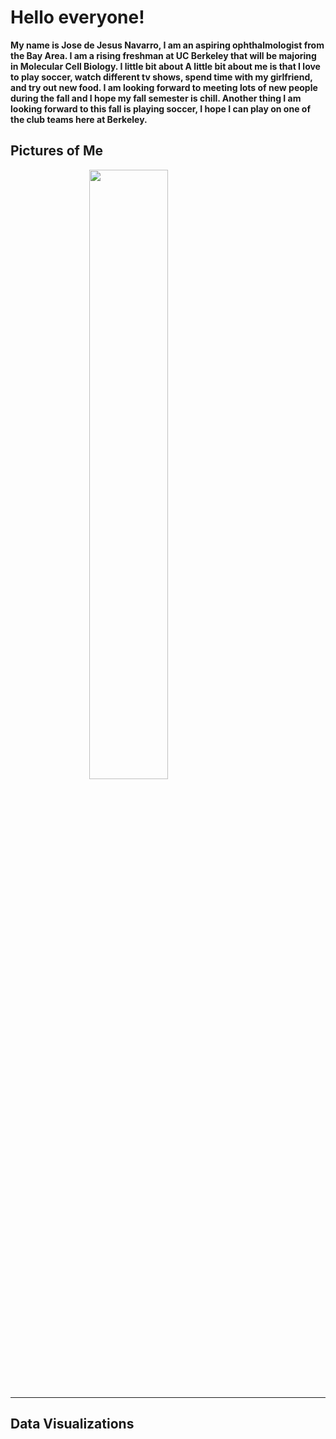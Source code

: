 # Hello everyone! #
**My name is Jose de Jesus Navarro, I am an aspiring ophthalmologist from the Bay Area. I am a rising freshman at UC Berkeley that will be majoring in Molecular Cell Biology. I little bit about A little bit about me is that I love to play soccer, watch different tv shows, spend time with my girlfriend, and try out new food. I am looking forward to meeting lots of new people during the fall and I hope my fall semester is chill. Another thing I am looking forward to this fall is playing soccer, I hope I can play on one of the club teams here at Berkeley.** 
<br>
## Pictures of Me
 <img src="./IMG_6900 2.HEIC" style="width:50%; margin:auto; display:block">
<hr>

## Data Visualizations
<script src="https://cdn.plot.ly/plotly-latest.min.js"></script>
<div>                            <div id="a7a267bc-e95b-4022-be5d-cbe6f50b2e27" class="plotly-graph-div" style="height:100%; width:100%;"></div>            <script type="text/javascript">                                    window.PLOTLYENV=window.PLOTLYENV || {};                                    if (document.getElementById("a7a267bc-e95b-4022-be5d-cbe6f50b2e27")) {                    Plotly.newPlot(                        "a7a267bc-e95b-4022-be5d-cbe6f50b2e27",                        [{"coloraxis":"coloraxis","geo":"geo","hovertemplate":"year=1952<br>iso_alpha=%{location}<br>lifeExp=%{z}<extra></extra>","locations":["AFG","ALB","DZA","AGO","ARG","AUS","AUT","BHR","BGD","BEL","BEN","BOL","BIH","BWA","BRA","BGR","BFA","BDI","KHM","CMR","CAN","CAF","TCD","CHL","CHN","COL","COM","COD","COG","CRI","CIV","HRV","CUB","CZE","DNK","DJI","DOM","ECU","EGY","SLV","GNQ","ERI","ETH","FIN","FRA","GAB","GMB","DEU","GHA","GRC","GTM","GIN","GNB","HTI","HND","HKG","HUN","ISL","IND","IDN","IRN","IRQ","IRL","ISR","ITA","JAM","JPN","JOR","KEN","KOR","KOR","KWT","LBN","LSO","LBR","LBY","MDG","MWI","MYS","MLI","MRT","MUS","MEX","MNG","MNE","MAR","MOZ","MMR","NAM","NPL","NLD","NZL","NIC","NER","NGA","NOR","OMN","PAK","PAN","PRY","PER","PHL","POL","PRT","PRI","REU","ROU","RWA","STP","SAU","SEN","SRB","SLE","SGP","SVK","SVN","SOM","ZAF","ESP","LKA","SDN","SWZ","SWE","CHE","SYR","TWN","TZA","THA","TGO","TTO","TUN","TUR","UGA","GBR","USA","URY","VEN","VNM","PSE","YEM","ZMB","ZWE"],"name":"","type":"choropleth","z":[28.801,55.23,43.077,30.015,62.485,69.12,66.8,50.93899999999999,37.484,68.0,38.223,40.414,53.82,47.622,50.917,59.6,31.975,39.031,39.417,38.523,68.75,35.463,38.092,54.745,44.0,50.643,40.715,39.143,42.111,57.206,40.477,61.21,59.42100000000001,66.87,70.78,34.812,45.928,48.357,41.893,45.262,34.482,35.92800000000001,34.078,66.55,67.41,37.003,30.0,67.5,43.149,65.86,42.023,33.609,32.5,37.579,41.912,60.96,64.03,72.49,37.37300000000001,37.468,44.869,45.32,66.91,65.39,65.94,58.53,63.03,43.158,42.27,50.056,47.453,55.565,55.928,42.13800000000001,38.48,42.723,36.681,36.256,48.463,33.685,40.543,50.986,50.789,42.244,59.164,42.87300000000001,31.286,36.319,41.725,36.157,72.13,69.39,42.31399999999999,37.444,36.324,72.67,37.578,43.43600000000001,55.191,62.649,43.902,47.752,61.31,59.82,64.28,52.724,61.05,40.0,46.471,39.875,37.278,57.996,30.331,60.396,64.36,65.57,32.978,45.00899999999999,64.94,57.593,38.635,41.407,71.86,69.62,45.883,58.5,41.215,50.848,38.596,59.1,44.6,43.585,39.978,69.18,68.44,66.071,55.088,40.412,43.16,32.548,42.038,48.451]}],                        {"coloraxis":{"cmax":80,"cmin":30,"colorbar":{"title":{"text":"lifeExp"}},"colorscale":[[0.0,"rgb(165,0,38)"],[0.1,"rgb(215,48,39)"],[0.2,"rgb(244,109,67)"],[0.3,"rgb(253,174,97)"],[0.4,"rgb(254,224,139)"],[0.5,"rgb(255,255,191)"],[0.6,"rgb(217,239,139)"],[0.7,"rgb(166,217,106)"],[0.8,"rgb(102,189,99)"],[0.9,"rgb(26,152,80)"],[1.0,"rgb(0,104,55)"]]},"geo":{"domain":{"x":[0.0,1.0],"y":[0.0,1.0]}},"legend":{"tracegroupgap":0},"sliders":[{"active":0,"currentvalue":{"prefix":"year="},"len":0.9,"pad":{"b":10,"t":60},"steps":[{"args":[["1952"],{"frame":{"duration":0,"redraw":true},"fromcurrent":true,"mode":"immediate","transition":{"duration":0,"easing":"linear"}}],"label":"1952","method":"animate"},{"args":[["1957"],{"frame":{"duration":0,"redraw":true},"fromcurrent":true,"mode":"immediate","transition":{"duration":0,"easing":"linear"}}],"label":"1957","method":"animate"},{"args":[["1962"],{"frame":{"duration":0,"redraw":true},"fromcurrent":true,"mode":"immediate","transition":{"duration":0,"easing":"linear"}}],"label":"1962","method":"animate"},{"args":[["1967"],{"frame":{"duration":0,"redraw":true},"fromcurrent":true,"mode":"immediate","transition":{"duration":0,"easing":"linear"}}],"label":"1967","method":"animate"},{"args":[["1972"],{"frame":{"duration":0,"redraw":true},"fromcurrent":true,"mode":"immediate","transition":{"duration":0,"easing":"linear"}}],"label":"1972","method":"animate"},{"args":[["1977"],{"frame":{"duration":0,"redraw":true},"fromcurrent":true,"mode":"immediate","transition":{"duration":0,"easing":"linear"}}],"label":"1977","method":"animate"},{"args":[["1982"],{"frame":{"duration":0,"redraw":true},"fromcurrent":true,"mode":"immediate","transition":{"duration":0,"easing":"linear"}}],"label":"1982","method":"animate"},{"args":[["1987"],{"frame":{"duration":0,"redraw":true},"fromcurrent":true,"mode":"immediate","transition":{"duration":0,"easing":"linear"}}],"label":"1987","method":"animate"},{"args":[["1992"],{"frame":{"duration":0,"redraw":true},"fromcurrent":true,"mode":"immediate","transition":{"duration":0,"easing":"linear"}}],"label":"1992","method":"animate"},{"args":[["1997"],{"frame":{"duration":0,"redraw":true},"fromcurrent":true,"mode":"immediate","transition":{"duration":0,"easing":"linear"}}],"label":"1997","method":"animate"},{"args":[["2002"],{"frame":{"duration":0,"redraw":true},"fromcurrent":true,"mode":"immediate","transition":{"duration":0,"easing":"linear"}}],"label":"2002","method":"animate"},{"args":[["2007"],{"frame":{"duration":0,"redraw":true},"fromcurrent":true,"mode":"immediate","transition":{"duration":0,"easing":"linear"}}],"label":"2007","method":"animate"}],"x":0.1,"xanchor":"left","y":0,"yanchor":"top"}],"template":{"data":{"bar":[{"error_x":{"color":"#2a3f5f"},"error_y":{"color":"#2a3f5f"},"marker":{"line":{"color":"#E5ECF6","width":0.5},"pattern":{"fillmode":"overlay","size":10,"solidity":0.2}},"type":"bar"}],"barpolar":[{"marker":{"line":{"color":"#E5ECF6","width":0.5},"pattern":{"fillmode":"overlay","size":10,"solidity":0.2}},"type":"barpolar"}],"carpet":[{"aaxis":{"endlinecolor":"#2a3f5f","gridcolor":"white","linecolor":"white","minorgridcolor":"white","startlinecolor":"#2a3f5f"},"baxis":{"endlinecolor":"#2a3f5f","gridcolor":"white","linecolor":"white","minorgridcolor":"white","startlinecolor":"#2a3f5f"},"type":"carpet"}],"choropleth":[{"colorbar":{"outlinewidth":0,"ticks":""},"type":"choropleth"}],"contour":[{"colorbar":{"outlinewidth":0,"ticks":""},"colorscale":[[0.0,"#0d0887"],[0.1111111111111111,"#46039f"],[0.2222222222222222,"#7201a8"],[0.3333333333333333,"#9c179e"],[0.4444444444444444,"#bd3786"],[0.5555555555555556,"#d8576b"],[0.6666666666666666,"#ed7953"],[0.7777777777777778,"#fb9f3a"],[0.8888888888888888,"#fdca26"],[1.0,"#f0f921"]],"type":"contour"}],"contourcarpet":[{"colorbar":{"outlinewidth":0,"ticks":""},"type":"contourcarpet"}],"heatmap":[{"colorbar":{"outlinewidth":0,"ticks":""},"colorscale":[[0.0,"#0d0887"],[0.1111111111111111,"#46039f"],[0.2222222222222222,"#7201a8"],[0.3333333333333333,"#9c179e"],[0.4444444444444444,"#bd3786"],[0.5555555555555556,"#d8576b"],[0.6666666666666666,"#ed7953"],[0.7777777777777778,"#fb9f3a"],[0.8888888888888888,"#fdca26"],[1.0,"#f0f921"]],"type":"heatmap"}],"heatmapgl":[{"colorbar":{"outlinewidth":0,"ticks":""},"colorscale":[[0.0,"#0d0887"],[0.1111111111111111,"#46039f"],[0.2222222222222222,"#7201a8"],[0.3333333333333333,"#9c179e"],[0.4444444444444444,"#bd3786"],[0.5555555555555556,"#d8576b"],[0.6666666666666666,"#ed7953"],[0.7777777777777778,"#fb9f3a"],[0.8888888888888888,"#fdca26"],[1.0,"#f0f921"]],"type":"heatmapgl"}],"histogram":[{"marker":{"pattern":{"fillmode":"overlay","size":10,"solidity":0.2}},"type":"histogram"}],"histogram2d":[{"colorbar":{"outlinewidth":0,"ticks":""},"colorscale":[[0.0,"#0d0887"],[0.1111111111111111,"#46039f"],[0.2222222222222222,"#7201a8"],[0.3333333333333333,"#9c179e"],[0.4444444444444444,"#bd3786"],[0.5555555555555556,"#d8576b"],[0.6666666666666666,"#ed7953"],[0.7777777777777778,"#fb9f3a"],[0.8888888888888888,"#fdca26"],[1.0,"#f0f921"]],"type":"histogram2d"}],"histogram2dcontour":[{"colorbar":{"outlinewidth":0,"ticks":""},"colorscale":[[0.0,"#0d0887"],[0.1111111111111111,"#46039f"],[0.2222222222222222,"#7201a8"],[0.3333333333333333,"#9c179e"],[0.4444444444444444,"#bd3786"],[0.5555555555555556,"#d8576b"],[0.6666666666666666,"#ed7953"],[0.7777777777777778,"#fb9f3a"],[0.8888888888888888,"#fdca26"],[1.0,"#f0f921"]],"type":"histogram2dcontour"}],"mesh3d":[{"colorbar":{"outlinewidth":0,"ticks":""},"type":"mesh3d"}],"parcoords":[{"line":{"colorbar":{"outlinewidth":0,"ticks":""}},"type":"parcoords"}],"pie":[{"automargin":true,"type":"pie"}],"scatter":[{"marker":{"colorbar":{"outlinewidth":0,"ticks":""}},"type":"scatter"}],"scatter3d":[{"line":{"colorbar":{"outlinewidth":0,"ticks":""}},"marker":{"colorbar":{"outlinewidth":0,"ticks":""}},"type":"scatter3d"}],"scattercarpet":[{"marker":{"colorbar":{"outlinewidth":0,"ticks":""}},"type":"scattercarpet"}],"scattergeo":[{"marker":{"colorbar":{"outlinewidth":0,"ticks":""}},"type":"scattergeo"}],"scattergl":[{"marker":{"colorbar":{"outlinewidth":0,"ticks":""}},"type":"scattergl"}],"scattermapbox":[{"marker":{"colorbar":{"outlinewidth":0,"ticks":""}},"type":"scattermapbox"}],"scatterpolar":[{"marker":{"colorbar":{"outlinewidth":0,"ticks":""}},"type":"scatterpolar"}],"scatterpolargl":[{"marker":{"colorbar":{"outlinewidth":0,"ticks":""}},"type":"scatterpolargl"}],"scatterternary":[{"marker":{"colorbar":{"outlinewidth":0,"ticks":""}},"type":"scatterternary"}],"surface":[{"colorbar":{"outlinewidth":0,"ticks":""},"colorscale":[[0.0,"#0d0887"],[0.1111111111111111,"#46039f"],[0.2222222222222222,"#7201a8"],[0.3333333333333333,"#9c179e"],[0.4444444444444444,"#bd3786"],[0.5555555555555556,"#d8576b"],[0.6666666666666666,"#ed7953"],[0.7777777777777778,"#fb9f3a"],[0.8888888888888888,"#fdca26"],[1.0,"#f0f921"]],"type":"surface"}],"table":[{"cells":{"fill":{"color":"#EBF0F8"},"line":{"color":"white"}},"header":{"fill":{"color":"#C8D4E3"},"line":{"color":"white"}},"type":"table"}]},"layout":{"annotationdefaults":{"arrowcolor":"#2a3f5f","arrowhead":0,"arrowwidth":1},"autotypenumbers":"strict","coloraxis":{"colorbar":{"outlinewidth":0,"ticks":""}},"colorscale":{"diverging":[[0,"#8e0152"],[0.1,"#c51b7d"],[0.2,"#de77ae"],[0.3,"#f1b6da"],[0.4,"#fde0ef"],[0.5,"#f7f7f7"],[0.6,"#e6f5d0"],[0.7,"#b8e186"],[0.8,"#7fbc41"],[0.9,"#4d9221"],[1,"#276419"]],"sequential":[[0.0,"#0d0887"],[0.1111111111111111,"#46039f"],[0.2222222222222222,"#7201a8"],[0.3333333333333333,"#9c179e"],[0.4444444444444444,"#bd3786"],[0.5555555555555556,"#d8576b"],[0.6666666666666666,"#ed7953"],[0.7777777777777778,"#fb9f3a"],[0.8888888888888888,"#fdca26"],[1.0,"#f0f921"]],"sequentialminus":[[0.0,"#0d0887"],[0.1111111111111111,"#46039f"],[0.2222222222222222,"#7201a8"],[0.3333333333333333,"#9c179e"],[0.4444444444444444,"#bd3786"],[0.5555555555555556,"#d8576b"],[0.6666666666666666,"#ed7953"],[0.7777777777777778,"#fb9f3a"],[0.8888888888888888,"#fdca26"],[1.0,"#f0f921"]]},"colorway":["#636efa","#EF553B","#00cc96","#ab63fa","#FFA15A","#19d3f3","#FF6692","#B6E880","#FF97FF","#FECB52"],"font":{"color":"#2a3f5f"},"geo":{"bgcolor":"white","lakecolor":"white","landcolor":"#E5ECF6","showlakes":true,"showland":true,"subunitcolor":"white"},"hoverlabel":{"align":"left"},"hovermode":"closest","mapbox":{"style":"light"},"paper_bgcolor":"white","plot_bgcolor":"#E5ECF6","polar":{"angularaxis":{"gridcolor":"white","linecolor":"white","ticks":""},"bgcolor":"#E5ECF6","radialaxis":{"gridcolor":"white","linecolor":"white","ticks":""}},"scene":{"xaxis":{"backgroundcolor":"#E5ECF6","gridcolor":"white","gridwidth":2,"linecolor":"white","showbackground":true,"ticks":"","zerolinecolor":"white"},"yaxis":{"backgroundcolor":"#E5ECF6","gridcolor":"white","gridwidth":2,"linecolor":"white","showbackground":true,"ticks":"","zerolinecolor":"white"},"zaxis":{"backgroundcolor":"#E5ECF6","gridcolor":"white","gridwidth":2,"linecolor":"white","showbackground":true,"ticks":"","zerolinecolor":"white"}},"shapedefaults":{"line":{"color":"#2a3f5f"}},"ternary":{"aaxis":{"gridcolor":"white","linecolor":"white","ticks":""},"baxis":{"gridcolor":"white","linecolor":"white","ticks":""},"bgcolor":"#E5ECF6","caxis":{"gridcolor":"white","linecolor":"white","ticks":""}},"title":{"x":0.05},"xaxis":{"automargin":true,"gridcolor":"white","linecolor":"white","ticks":"","title":{"standoff":15},"zerolinecolor":"white","zerolinewidth":2},"yaxis":{"automargin":true,"gridcolor":"white","linecolor":"white","ticks":"","title":{"standoff":15},"zerolinecolor":"white","zerolinewidth":2}}},"title":{"text":"Life Expectancy Over Time"},"updatemenus":[{"buttons":[{"args":[null,{"frame":{"duration":500,"redraw":true},"fromcurrent":true,"mode":"immediate","transition":{"duration":500,"easing":"linear"}}],"label":"&#9654;","method":"animate"},{"args":[[null],{"frame":{"duration":0,"redraw":true},"fromcurrent":true,"mode":"immediate","transition":{"duration":0,"easing":"linear"}}],"label":"&#9724;","method":"animate"}],"direction":"left","pad":{"r":10,"t":70},"showactive":false,"type":"buttons","x":0.1,"xanchor":"right","y":0,"yanchor":"top"}]},                        {"responsive": true}                    ).then(function(){
                            Plotly.addFrames('a7a267bc-e95b-4022-be5d-cbe6f50b2e27', [{"data":[{"coloraxis":"coloraxis","geo":"geo","hovertemplate":"year=1952<br>iso_alpha=%{location}<br>lifeExp=%{z}<extra></extra>","locations":["AFG","ALB","DZA","AGO","ARG","AUS","AUT","BHR","BGD","BEL","BEN","BOL","BIH","BWA","BRA","BGR","BFA","BDI","KHM","CMR","CAN","CAF","TCD","CHL","CHN","COL","COM","COD","COG","CRI","CIV","HRV","CUB","CZE","DNK","DJI","DOM","ECU","EGY","SLV","GNQ","ERI","ETH","FIN","FRA","GAB","GMB","DEU","GHA","GRC","GTM","GIN","GNB","HTI","HND","HKG","HUN","ISL","IND","IDN","IRN","IRQ","IRL","ISR","ITA","JAM","JPN","JOR","KEN","KOR","KOR","KWT","LBN","LSO","LBR","LBY","MDG","MWI","MYS","MLI","MRT","MUS","MEX","MNG","MNE","MAR","MOZ","MMR","NAM","NPL","NLD","NZL","NIC","NER","NGA","NOR","OMN","PAK","PAN","PRY","PER","PHL","POL","PRT","PRI","REU","ROU","RWA","STP","SAU","SEN","SRB","SLE","SGP","SVK","SVN","SOM","ZAF","ESP","LKA","SDN","SWZ","SWE","CHE","SYR","TWN","TZA","THA","TGO","TTO","TUN","TUR","UGA","GBR","USA","URY","VEN","VNM","PSE","YEM","ZMB","ZWE"],"name":"","type":"choropleth","z":[28.801,55.23,43.077,30.015,62.485,69.12,66.8,50.93899999999999,37.484,68.0,38.223,40.414,53.82,47.622,50.917,59.6,31.975,39.031,39.417,38.523,68.75,35.463,38.092,54.745,44.0,50.643,40.715,39.143,42.111,57.206,40.477,61.21,59.42100000000001,66.87,70.78,34.812,45.928,48.357,41.893,45.262,34.482,35.92800000000001,34.078,66.55,67.41,37.003,30.0,67.5,43.149,65.86,42.023,33.609,32.5,37.579,41.912,60.96,64.03,72.49,37.37300000000001,37.468,44.869,45.32,66.91,65.39,65.94,58.53,63.03,43.158,42.27,50.056,47.453,55.565,55.928,42.13800000000001,38.48,42.723,36.681,36.256,48.463,33.685,40.543,50.986,50.789,42.244,59.164,42.87300000000001,31.286,36.319,41.725,36.157,72.13,69.39,42.31399999999999,37.444,36.324,72.67,37.578,43.43600000000001,55.191,62.649,43.902,47.752,61.31,59.82,64.28,52.724,61.05,40.0,46.471,39.875,37.278,57.996,30.331,60.396,64.36,65.57,32.978,45.00899999999999,64.94,57.593,38.635,41.407,71.86,69.62,45.883,58.5,41.215,50.848,38.596,59.1,44.6,43.585,39.978,69.18,68.44,66.071,55.088,40.412,43.16,32.548,42.038,48.451]}],"name":"1952"},{"data":[{"coloraxis":"coloraxis","geo":"geo","hovertemplate":"year=1957<br>iso_alpha=%{location}<br>lifeExp=%{z}<extra></extra>","locations":["AFG","ALB","DZA","AGO","ARG","AUS","AUT","BHR","BGD","BEL","BEN","BOL","BIH","BWA","BRA","BGR","BFA","BDI","KHM","CMR","CAN","CAF","TCD","CHL","CHN","COL","COM","COD","COG","CRI","CIV","HRV","CUB","CZE","DNK","DJI","DOM","ECU","EGY","SLV","GNQ","ERI","ETH","FIN","FRA","GAB","GMB","DEU","GHA","GRC","GTM","GIN","GNB","HTI","HND","HKG","HUN","ISL","IND","IDN","IRN","IRQ","IRL","ISR","ITA","JAM","JPN","JOR","KEN","KOR","KOR","KWT","LBN","LSO","LBR","LBY","MDG","MWI","MYS","MLI","MRT","MUS","MEX","MNG","MNE","MAR","MOZ","MMR","NAM","NPL","NLD","NZL","NIC","NER","NGA","NOR","OMN","PAK","PAN","PRY","PER","PHL","POL","PRT","PRI","REU","ROU","RWA","STP","SAU","SEN","SRB","SLE","SGP","SVK","SVN","SOM","ZAF","ESP","LKA","SDN","SWZ","SWE","CHE","SYR","TWN","TZA","THA","TGO","TTO","TUN","TUR","UGA","GBR","USA","URY","VEN","VNM","PSE","YEM","ZMB","ZWE"],"name":"","type":"choropleth","z":[30.332,59.28,45.685,31.999,64.399,70.33,67.48,53.832,39.348,69.24,40.358,41.89,58.45,49.618,53.285,66.61,34.906,40.533,41.36600000000001,40.428,69.96,37.464,39.881,56.074,50.54896,55.118,42.46,40.652,45.053,60.026,42.469,64.77,62.325,69.03,71.81,37.328,49.828,51.356,44.444,48.57,35.98300000000001,38.047,36.667,67.49,68.93,38.999,32.065,69.1,44.779,67.86,44.142,34.558,33.489000000000004,40.696,44.665,64.75,66.41,73.47,40.249,39.918,47.181,48.437,68.9,67.84,67.81,62.61,65.5,45.669,44.68600000000001,54.081,52.681,58.033,59.489,45.047,39.486,45.289,38.865,37.207,52.102,35.30699999999999,42.338,58.089,55.19,45.24800000000001,61.448,45.423,33.779,41.905,45.226000000000006,37.686,72.99,70.26,45.432,38.598,37.802,73.44,40.08,45.557,59.201,63.19600000000001,46.26300000000001,51.334,65.77,61.51,68.54,55.09,64.1,41.5,48.945,42.868,39.329,61.685,31.57,63.179,67.45,67.85,34.977,47.985,66.66,61.456,39.624,43.424,72.49,70.56,48.284,62.4,42.974,53.63,41.208,61.8,47.1,48.07899999999999,42.57100000000001,70.42,69.49,67.044,57.907,42.887,45.67100000000001,33.97,44.077,50.469]}],"name":"1957"},{"data":[{"coloraxis":"coloraxis","geo":"geo","hovertemplate":"year=1962<br>iso_alpha=%{location}<br>lifeExp=%{z}<extra></extra>","locations":["AFG","ALB","DZA","AGO","ARG","AUS","AUT","BHR","BGD","BEL","BEN","BOL","BIH","BWA","BRA","BGR","BFA","BDI","KHM","CMR","CAN","CAF","TCD","CHL","CHN","COL","COM","COD","COG","CRI","CIV","HRV","CUB","CZE","DNK","DJI","DOM","ECU","EGY","SLV","GNQ","ERI","ETH","FIN","FRA","GAB","GMB","DEU","GHA","GRC","GTM","GIN","GNB","HTI","HND","HKG","HUN","ISL","IND","IDN","IRN","IRQ","IRL","ISR","ITA","JAM","JPN","JOR","KEN","KOR","KOR","KWT","LBN","LSO","LBR","LBY","MDG","MWI","MYS","MLI","MRT","MUS","MEX","MNG","MNE","MAR","MOZ","MMR","NAM","NPL","NLD","NZL","NIC","NER","NGA","NOR","OMN","PAK","PAN","PRY","PER","PHL","POL","PRT","PRI","REU","ROU","RWA","STP","SAU","SEN","SRB","SLE","SGP","SVK","SVN","SOM","ZAF","ESP","LKA","SDN","SWZ","SWE","CHE","SYR","TWN","TZA","THA","TGO","TTO","TUN","TUR","UGA","GBR","USA","URY","VEN","VNM","PSE","YEM","ZMB","ZWE"],"name":"","type":"choropleth","z":[31.997,64.82,48.303,34.0,65.142,70.93,69.54,56.923,41.216,70.25,42.618,43.428,61.93,51.52,55.665,69.51,37.814,42.045,43.415,42.643,71.3,39.475,41.716,57.924,44.50136,57.863,44.467,42.122,48.435,62.842,44.93,67.13,65.24600000000001,69.9,72.35,39.69300000000001,53.459,54.64,46.992,52.307,37.485,40.158,40.059,68.75,70.51,40.489,33.896,70.3,46.452,69.51,46.95399999999999,35.753,34.488,43.59,48.041,67.65,67.96,73.68,43.605,42.518,49.325,51.457,70.29,69.39,69.24,65.61,68.73,48.12600000000001,47.949,56.65600000000001,55.292,60.47,62.094,47.747,40.502,47.808,40.848,38.41,55.737,36.936,44.24800000000001,60.246,58.299,48.25100000000001,63.728,47.924,36.161,45.108,48.386,39.393,73.23,71.24,48.632,39.487,39.36,73.47,43.165,47.67,61.817,64.361,49.096,54.757,67.64,64.39,69.62,57.666,66.8,43.0,51.893,45.914,41.45399999999999,64.531,32.767,65.798,70.33,69.15,36.981,49.951,69.69,62.192,40.87,44.992,73.37,71.32,50.305,65.2,44.246,56.06100000000001,43.922,64.9,49.57899999999999,52.098,45.344,70.76,70.21,68.253,60.77,45.363,48.127,35.18,46.023,52.358]}],"name":"1962"},{"data":[{"coloraxis":"coloraxis","geo":"geo","hovertemplate":"year=1967<br>iso_alpha=%{location}<br>lifeExp=%{z}<extra></extra>","locations":["AFG","ALB","DZA","AGO","ARG","AUS","AUT","BHR","BGD","BEL","BEN","BOL","BIH","BWA","BRA","BGR","BFA","BDI","KHM","CMR","CAN","CAF","TCD","CHL","CHN","COL","COM","COD","COG","CRI","CIV","HRV","CUB","CZE","DNK","DJI","DOM","ECU","EGY","SLV","GNQ","ERI","ETH","FIN","FRA","GAB","GMB","DEU","GHA","GRC","GTM","GIN","GNB","HTI","HND","HKG","HUN","ISL","IND","IDN","IRN","IRQ","IRL","ISR","ITA","JAM","JPN","JOR","KEN","KOR","KOR","KWT","LBN","LSO","LBR","LBY","MDG","MWI","MYS","MLI","MRT","MUS","MEX","MNG","MNE","MAR","MOZ","MMR","NAM","NPL","NLD","NZL","NIC","NER","NGA","NOR","OMN","PAK","PAN","PRY","PER","PHL","POL","PRT","PRI","REU","ROU","RWA","STP","SAU","SEN","SRB","SLE","SGP","SVK","SVN","SOM","ZAF","ESP","LKA","SDN","SWZ","SWE","CHE","SYR","TWN","TZA","THA","TGO","TTO","TUN","TUR","UGA","GBR","USA","URY","VEN","VNM","PSE","YEM","ZMB","ZWE"],"name":"","type":"choropleth","z":[34.02,66.22,51.407,35.985,65.634,71.1,70.14,59.923,43.453,70.94,44.885,45.032,64.79,53.298,57.632,70.42,40.697,43.548,45.415,44.799,72.13,41.478,43.601000000000006,60.523,58.38112,59.963,46.472,44.056,52.04,65.42399999999999,47.35,68.5,68.29,70.38,72.96,42.074,56.75100000000001,56.678,49.293,55.855,38.987,42.18899999999999,42.115,69.83,71.55,44.598,35.857,70.8,48.072,71.0,50.01600000000001,37.197,35.492,46.243,50.924,70.0,69.5,73.73,47.19300000000001,45.964,52.469,54.459,71.08,70.75,71.06,67.51,71.43,51.629,50.654,59.942,57.716,64.624,63.87,48.492,41.536,50.227,42.881,39.487,59.371,38.487,46.289,61.557,60.11,51.253,67.178,50.335,38.113,49.379,51.159,41.472,73.82,71.52,51.88399999999999,40.118,41.04,74.08,46.988,49.8,64.071,64.95100000000001,51.445,56.393,69.61,66.6,71.1,60.542,66.8,44.1,54.425,49.901,43.563,66.914,34.113,67.946,70.98,69.18,38.977,51.927,71.44,64.266,42.858,46.633,74.16,72.77,53.655,67.5,45.757,58.285,46.769,65.4,52.053,54.33600000000001,48.051,71.36,70.76,68.468,63.479,47.838,51.631,36.984,47.768,53.995]}],"name":"1967"},{"data":[{"coloraxis":"coloraxis","geo":"geo","hovertemplate":"year=1972<br>iso_alpha=%{location}<br>lifeExp=%{z}<extra></extra>","locations":["AFG","ALB","DZA","AGO","ARG","AUS","AUT","BHR","BGD","BEL","BEN","BOL","BIH","BWA","BRA","BGR","BFA","BDI","KHM","CMR","CAN","CAF","TCD","CHL","CHN","COL","COM","COD","COG","CRI","CIV","HRV","CUB","CZE","DNK","DJI","DOM","ECU","EGY","SLV","GNQ","ERI","ETH","FIN","FRA","GAB","GMB","DEU","GHA","GRC","GTM","GIN","GNB","HTI","HND","HKG","HUN","ISL","IND","IDN","IRN","IRQ","IRL","ISR","ITA","JAM","JPN","JOR","KEN","KOR","KOR","KWT","LBN","LSO","LBR","LBY","MDG","MWI","MYS","MLI","MRT","MUS","MEX","MNG","MNE","MAR","MOZ","MMR","NAM","NPL","NLD","NZL","NIC","NER","NGA","NOR","OMN","PAK","PAN","PRY","PER","PHL","POL","PRT","PRI","REU","ROU","RWA","STP","SAU","SEN","SRB","SLE","SGP","SVK","SVN","SOM","ZAF","ESP","LKA","SDN","SWZ","SWE","CHE","SYR","TWN","TZA","THA","TGO","TTO","TUN","TUR","UGA","GBR","USA","URY","VEN","VNM","PSE","YEM","ZMB","ZWE"],"name":"","type":"choropleth","z":[36.088,67.69,54.518,37.928,67.065,71.93,70.63,63.3,45.252,71.44,47.014,46.714,67.45,56.024,59.504,70.9,43.591,44.057,40.317,47.049,72.88,43.457,45.569,63.441,63.11888,61.62300000000001,48.944,45.989,54.907,67.84899999999999,49.801,69.61,70.723,70.29,73.47,44.36600000000001,59.631,58.79600000000001,51.137,58.207,40.516,44.142,43.515,70.87,72.38,48.69,38.308,71.0,49.875,72.34,53.738,38.842,36.486,48.042,53.88399999999999,72.0,69.76,74.46,50.651,49.203,55.234,56.95,71.28,71.63,72.19,69.0,73.42,56.528,53.559,63.983,62.612,67.712,65.421,49.767,42.614,52.773,44.851000000000006,41.76600000000001,63.01,39.977,48.437,62.944,62.361,53.754,70.63600000000002,52.862,40.328,53.07,53.867,43.971,73.75,71.89,55.151,40.546,42.82100000000001,74.34,52.143,51.929,66.21600000000001,65.815,55.448,58.065,70.85,69.26,72.16,64.274,69.21,44.6,56.48,53.886,45.815,68.7,35.4,69.521,70.35,69.82,40.973,53.69600000000001,73.06,65.042,45.083,49.552,74.72,73.78,57.29600000000001,69.39,47.62,60.405,49.75899999999999,65.9,55.602,57.005,51.01600000000001,72.01,71.34,68.673,65.712,50.254,56.532,39.848,50.107,55.635]}],"name":"1972"},{"data":[{"coloraxis":"coloraxis","geo":"geo","hovertemplate":"year=1977<br>iso_alpha=%{location}<br>lifeExp=%{z}<extra></extra>","locations":["AFG","ALB","DZA","AGO","ARG","AUS","AUT","BHR","BGD","BEL","BEN","BOL","BIH","BWA","BRA","BGR","BFA","BDI","KHM","CMR","CAN","CAF","TCD","CHL","CHN","COL","COM","COD","COG","CRI","CIV","HRV","CUB","CZE","DNK","DJI","DOM","ECU","EGY","SLV","GNQ","ERI","ETH","FIN","FRA","GAB","GMB","DEU","GHA","GRC","GTM","GIN","GNB","HTI","HND","HKG","HUN","ISL","IND","IDN","IRN","IRQ","IRL","ISR","ITA","JAM","JPN","JOR","KEN","KOR","KOR","KWT","LBN","LSO","LBR","LBY","MDG","MWI","MYS","MLI","MRT","MUS","MEX","MNG","MNE","MAR","MOZ","MMR","NAM","NPL","NLD","NZL","NIC","NER","NGA","NOR","OMN","PAK","PAN","PRY","PER","PHL","POL","PRT","PRI","REU","ROU","RWA","STP","SAU","SEN","SRB","SLE","SGP","SVK","SVN","SOM","ZAF","ESP","LKA","SDN","SWZ","SWE","CHE","SYR","TWN","TZA","THA","TGO","TTO","TUN","TUR","UGA","GBR","USA","URY","VEN","VNM","PSE","YEM","ZMB","ZWE"],"name":"","type":"choropleth","z":[38.438,68.93,58.014,39.483,68.48100000000001,73.49,72.17,65.593,46.923,72.8,49.19,50.023,69.86,59.319,61.489,70.81,46.137,45.91,31.22,49.355,74.21,46.775,47.383,67.05199999999999,63.96736,63.837,50.93899999999999,47.804,55.625,70.75,52.374,70.64,72.649,70.71,74.69,46.519,61.788,61.31,53.319,56.69600000000001,42.024,44.535,44.51,72.52,73.83,52.79,41.842,72.5,51.756,73.68,56.029,40.762,37.465,49.923,57.402,73.6,69.95,76.11,54.208,52.702,57.702,60.413,72.03,73.06,73.48,70.11,75.38,61.13399999999999,56.155,67.15899999999999,64.766,69.343,66.09899999999999,52.208,43.764,57.442,46.881,43.767,65.256,41.714,50.852,64.93,65.032,55.49100000000001,73.066,55.73,42.495,56.059,56.437,46.74800000000001,75.24,72.22,57.47,41.291,44.514,75.37,57.367,54.043,68.681,66.35300000000001,58.447,60.06,70.67,70.41,73.44,67.064,69.46,45.0,58.55,58.69,48.879,70.3,36.788,70.795,70.45,70.97,41.974,55.527,74.39,65.949,47.8,52.537,75.44,75.39,61.195,70.59,49.919,62.494,52.887,68.3,59.837,59.507,50.35,72.76,73.38,69.48100000000001,67.456,55.764,60.765,44.175,51.386,57.674]}],"name":"1977"},{"data":[{"coloraxis":"coloraxis","geo":"geo","hovertemplate":"year=1982<br>iso_alpha=%{location}<br>lifeExp=%{z}<extra></extra>","locations":["AFG","ALB","DZA","AGO","ARG","AUS","AUT","BHR","BGD","BEL","BEN","BOL","BIH","BWA","BRA","BGR","BFA","BDI","KHM","CMR","CAN","CAF","TCD","CHL","CHN","COL","COM","COD","COG","CRI","CIV","HRV","CUB","CZE","DNK","DJI","DOM","ECU","EGY","SLV","GNQ","ERI","ETH","FIN","FRA","GAB","GMB","DEU","GHA","GRC","GTM","GIN","GNB","HTI","HND","HKG","HUN","ISL","IND","IDN","IRN","IRQ","IRL","ISR","ITA","JAM","JPN","JOR","KEN","KOR","KOR","KWT","LBN","LSO","LBR","LBY","MDG","MWI","MYS","MLI","MRT","MUS","MEX","MNG","MNE","MAR","MOZ","MMR","NAM","NPL","NLD","NZL","NIC","NER","NGA","NOR","OMN","PAK","PAN","PRY","PER","PHL","POL","PRT","PRI","REU","ROU","RWA","STP","SAU","SEN","SRB","SLE","SGP","SVK","SVN","SOM","ZAF","ESP","LKA","SDN","SWZ","SWE","CHE","SYR","TWN","TZA","THA","TGO","TTO","TUN","TUR","UGA","GBR","USA","URY","VEN","VNM","PSE","YEM","ZMB","ZWE"],"name":"","type":"choropleth","z":[39.854,70.42,61.368,39.942,69.942,74.74,73.18,69.05199999999999,50.00899999999999,73.93,50.904,53.859,70.69,61.484,63.33600000000001,71.08,48.122,47.471,50.957,52.96100000000001,75.76,48.295,49.517,70.565,65.525,66.653,52.933,47.784,56.695,73.45,53.983,70.46,73.717,70.96,74.63,48.812,63.727,64.342,56.006,56.604,43.662,43.89,44.916,74.55,74.89,56.56399999999999,45.58,73.8,53.744,75.24,58.137,42.89100000000001,39.327,51.46100000000001,60.909,75.45,69.39,76.99,56.596,56.159,59.62,62.038,73.1,74.45,74.98,71.21,77.11,63.739,58.76600000000001,69.1,67.123,71.309,66.983,55.078,44.852,62.155,48.969,45.642,68.0,43.916,53.599,66.711,67.405,57.489,74.101,59.65,42.795,58.056,58.968,49.594,76.05,73.84,59.298,42.598,45.826,75.97,62.728,56.158,70.472,66.874,61.40600000000001,62.082,71.32,72.77,73.75,69.885,69.66,46.218,60.351000000000006,63.012,52.379,70.16199999999999,38.445,71.76,70.8,71.063,42.955,58.161,76.3,68.757,50.338,55.56100000000001,76.42,76.21,64.59,72.16,50.608,64.597,55.471,68.832,64.048,61.036,49.849,74.04,74.65,70.805,68.557,58.816,64.406,49.113,51.82100000000001,60.363]}],"name":"1982"},{"data":[{"coloraxis":"coloraxis","geo":"geo","hovertemplate":"year=1987<br>iso_alpha=%{location}<br>lifeExp=%{z}<extra></extra>","locations":["AFG","ALB","DZA","AGO","ARG","AUS","AUT","BHR","BGD","BEL","BEN","BOL","BIH","BWA","BRA","BGR","BFA","BDI","KHM","CMR","CAN","CAF","TCD","CHL","CHN","COL","COM","COD","COG","CRI","CIV","HRV","CUB","CZE","DNK","DJI","DOM","ECU","EGY","SLV","GNQ","ERI","ETH","FIN","FRA","GAB","GMB","DEU","GHA","GRC","GTM","GIN","GNB","HTI","HND","HKG","HUN","ISL","IND","IDN","IRN","IRQ","IRL","ISR","ITA","JAM","JPN","JOR","KEN","KOR","KOR","KWT","LBN","LSO","LBR","LBY","MDG","MWI","MYS","MLI","MRT","MUS","MEX","MNG","MNE","MAR","MOZ","MMR","NAM","NPL","NLD","NZL","NIC","NER","NGA","NOR","OMN","PAK","PAN","PRY","PER","PHL","POL","PRT","PRI","REU","ROU","RWA","STP","SAU","SEN","SRB","SLE","SGP","SVK","SVN","SOM","ZAF","ESP","LKA","SDN","SWZ","SWE","CHE","SYR","TWN","TZA","THA","TGO","TTO","TUN","TUR","UGA","GBR","USA","URY","VEN","VNM","PSE","YEM","ZMB","ZWE"],"name":"","type":"choropleth","z":[40.822,72.0,65.79899999999999,39.906,70.774,76.32,74.94,70.75,52.819,75.35,52.337,57.25100000000001,71.14,63.622,65.205,71.34,49.557,48.21100000000001,53.914,54.985,76.86,50.485,51.051,72.492,67.274,67.768,54.926,47.412,57.47,74.752,54.655,71.52,74.17399999999998,71.58,74.8,50.04,66.046,67.23100000000001,59.797,63.154,45.664,46.453,46.684,74.83,76.34,60.19,49.265,74.847,55.729,76.67,60.782,45.552,41.245,53.636,64.492,76.2,69.58,77.23,58.553,60.137,63.04,65.044,74.36,75.6,76.42,71.77,78.67,65.869,59.339,70.64699999999998,69.81,74.17399999999998,67.926,57.18,46.027,66.234,49.35,47.457,69.5,46.364,56.145,68.74,69.498,60.222,74.865,62.677,42.861,58.339,60.835,52.537,76.83,74.32,62.008,44.555,46.886,75.89,67.734,58.245,71.523,67.378,64.134,64.15100000000001,70.98,74.06,74.63,71.913,69.53,44.02,61.728,66.295,55.769,71.218,40.006,73.56,71.08,72.25,44.50100000000001,60.834,76.9,69.01100000000001,51.744,57.678,77.19,77.41,66.97399999999999,73.4,51.535,66.084,56.941,69.582,66.89399999999999,63.108,51.50899999999999,75.007,75.02,71.918,70.19,62.82,67.046,52.922,50.82100000000001,62.351000000000006]}],"name":"1987"},{"data":[{"coloraxis":"coloraxis","geo":"geo","hovertemplate":"year=1992<br>iso_alpha=%{location}<br>lifeExp=%{z}<extra></extra>","locations":["AFG","ALB","DZA","AGO","ARG","AUS","AUT","BHR","BGD","BEL","BEN","BOL","BIH","BWA","BRA","BGR","BFA","BDI","KHM","CMR","CAN","CAF","TCD","CHL","CHN","COL","COM","COD","COG","CRI","CIV","HRV","CUB","CZE","DNK","DJI","DOM","ECU","EGY","SLV","GNQ","ERI","ETH","FIN","FRA","GAB","GMB","DEU","GHA","GRC","GTM","GIN","GNB","HTI","HND","HKG","HUN","ISL","IND","IDN","IRN","IRQ","IRL","ISR","ITA","JAM","JPN","JOR","KEN","KOR","KOR","KWT","LBN","LSO","LBR","LBY","MDG","MWI","MYS","MLI","MRT","MUS","MEX","MNG","MNE","MAR","MOZ","MMR","NAM","NPL","NLD","NZL","NIC","NER","NGA","NOR","OMN","PAK","PAN","PRY","PER","PHL","POL","PRT","PRI","REU","ROU","RWA","STP","SAU","SEN","SRB","SLE","SGP","SVK","SVN","SOM","ZAF","ESP","LKA","SDN","SWZ","SWE","CHE","SYR","TWN","TZA","THA","TGO","TTO","TUN","TUR","UGA","GBR","USA","URY","VEN","VNM","PSE","YEM","ZMB","ZWE"],"name":"","type":"choropleth","z":[41.674,71.581,67.744,40.647,71.868,77.56,76.04,72.601,56.018,76.46,53.919,59.957,72.178,62.745,67.057,71.19,50.26,44.736,55.803,54.31399999999999,77.95,49.396,51.724,74.126,68.69,68.421,57.93899999999999,45.548,56.433,75.71300000000002,52.044,72.527,74.414,72.4,75.33,51.604,68.457,69.613,63.674,66.798,47.545,49.99100000000001,48.091,75.7,77.46,61.36600000000001,52.644,76.07,57.50100000000001,77.03,63.37300000000001,48.576,43.26600000000001,55.089,66.399,77.601,69.17,78.77,60.223,62.681,65.742,59.46100000000001,75.467,76.93,77.44,71.766,79.36,68.015,59.285,69.97800000000001,72.244,75.19,69.292,59.685,40.802,68.755,52.214,49.42,70.693,48.38800000000001,58.333,69.745,71.455,61.271,75.435,65.393,44.284,59.32,61.999,55.727,77.42,76.33,65.843,47.39100000000001,47.472,77.32,71.197,60.838,72.462,68.225,66.458,66.458,70.99,74.86,73.911,73.615,69.36,23.599,62.742,68.768,58.19600000000001,71.65899999999998,38.333,75.788,71.38,73.64,39.658,61.88800000000001,77.57,70.37899999999998,53.556,58.474,78.16,78.03,69.249,74.26,50.44,67.298,58.06100000000001,69.862,70.001,66.146,48.825,76.42,76.09,72.752,71.15,67.66199999999999,69.718,55.599,46.1,60.377]}],"name":"1992"},{"data":[{"coloraxis":"coloraxis","geo":"geo","hovertemplate":"year=1997<br>iso_alpha=%{location}<br>lifeExp=%{z}<extra></extra>","locations":["AFG","ALB","DZA","AGO","ARG","AUS","AUT","BHR","BGD","BEL","BEN","BOL","BIH","BWA","BRA","BGR","BFA","BDI","KHM","CMR","CAN","CAF","TCD","CHL","CHN","COL","COM","COD","COG","CRI","CIV","HRV","CUB","CZE","DNK","DJI","DOM","ECU","EGY","SLV","GNQ","ERI","ETH","FIN","FRA","GAB","GMB","DEU","GHA","GRC","GTM","GIN","GNB","HTI","HND","HKG","HUN","ISL","IND","IDN","IRN","IRQ","IRL","ISR","ITA","JAM","JPN","JOR","KEN","KOR","KOR","KWT","LBN","LSO","LBR","LBY","MDG","MWI","MYS","MLI","MRT","MUS","MEX","MNG","MNE","MAR","MOZ","MMR","NAM","NPL","NLD","NZL","NIC","NER","NGA","NOR","OMN","PAK","PAN","PRY","PER","PHL","POL","PRT","PRI","REU","ROU","RWA","STP","SAU","SEN","SRB","SLE","SGP","SVK","SVN","SOM","ZAF","ESP","LKA","SDN","SWZ","SWE","CHE","SYR","TWN","TZA","THA","TGO","TTO","TUN","TUR","UGA","GBR","USA","URY","VEN","VNM","PSE","YEM","ZMB","ZWE"],"name":"","type":"choropleth","z":[41.76300000000001,72.95,69.152,40.963,73.275,78.83,77.51,73.925,59.412,77.53,54.777,62.05,73.244,52.556,69.388,70.32,50.324,45.326,56.534,52.199,78.61,46.066,51.573,75.816,70.426,70.313,60.66,42.587,52.962,77.26,47.99100000000001,73.68,76.15100000000002,74.01,76.11,53.157,69.957,72.312,67.217,69.535,48.245,53.378,49.402,77.13,78.64,60.46100000000001,55.861,77.34,58.556,77.869,66.322,51.455,44.87300000000001,56.67100000000001,67.65899999999999,80.0,71.04,78.95,61.765,66.041,68.042,58.81100000000001,76.122,78.26899999999998,78.82,72.262,80.69,69.77199999999999,54.407,67.727,74.64699999999998,76.156,70.265,55.558,42.221,71.555,54.978,47.495,71.938,49.903,60.43,70.736,73.67,63.625,75.445,67.66,46.344,60.328,58.909,59.426,78.03,77.55,68.426,51.313,47.464,78.32,72.499,61.81800000000001,73.738,69.4,68.38600000000001,68.564,72.75,75.97,74.917,74.77199999999998,69.72,36.087,63.306,70.533,60.187,72.232,39.897,77.158,72.71,75.13,43.795,60.236,78.77,70.457,55.37300000000001,54.289,79.39,79.37,71.527,75.25,48.466,67.521,58.39,69.465,71.973,68.835,44.578,77.218,76.81,74.223,72.146,70.672,71.096,58.02,40.238,46.809]}],"name":"1997"},{"data":[{"coloraxis":"coloraxis","geo":"geo","hovertemplate":"year=2002<br>iso_alpha=%{location}<br>lifeExp=%{z}<extra></extra>","locations":["AFG","ALB","DZA","AGO","ARG","AUS","AUT","BHR","BGD","BEL","BEN","BOL","BIH","BWA","BRA","BGR","BFA","BDI","KHM","CMR","CAN","CAF","TCD","CHL","CHN","COL","COM","COD","COG","CRI","CIV","HRV","CUB","CZE","DNK","DJI","DOM","ECU","EGY","SLV","GNQ","ERI","ETH","FIN","FRA","GAB","GMB","DEU","GHA","GRC","GTM","GIN","GNB","HTI","HND","HKG","HUN","ISL","IND","IDN","IRN","IRQ","IRL","ISR","ITA","JAM","JPN","JOR","KEN","KOR","KOR","KWT","LBN","LSO","LBR","LBY","MDG","MWI","MYS","MLI","MRT","MUS","MEX","MNG","MNE","MAR","MOZ","MMR","NAM","NPL","NLD","NZL","NIC","NER","NGA","NOR","OMN","PAK","PAN","PRY","PER","PHL","POL","PRT","PRI","REU","ROU","RWA","STP","SAU","SEN","SRB","SLE","SGP","SVK","SVN","SOM","ZAF","ESP","LKA","SDN","SWZ","SWE","CHE","SYR","TWN","TZA","THA","TGO","TTO","TUN","TUR","UGA","GBR","USA","URY","VEN","VNM","PSE","YEM","ZMB","ZWE"],"name":"","type":"choropleth","z":[42.129,75.65100000000002,70.994,41.003,74.34,80.37,78.98,74.795,62.01300000000001,78.32,54.40600000000001,63.883,74.09,46.63399999999999,71.006,72.14,50.65,47.36,56.752,49.856,79.77,43.308,50.525,77.86,72.028,71.682,62.974,44.966,52.97,78.123,46.832,74.876,77.158,75.51,77.18,53.37300000000001,70.847,74.173,69.806,70.734,49.348,55.24,50.725,78.37,79.59,56.761,58.041,78.67,58.453,78.256,68.97800000000001,53.676,45.504,58.137,68.565,81.495,72.59,80.5,62.879,68.58800000000001,69.45100000000001,57.04600000000001,77.783,79.696,80.24,72.047,82.0,71.263,50.992,66.66199999999999,77.045,76.904,71.028,44.593,43.753,72.737,57.286,45.00899999999999,73.044,51.81800000000001,62.247,71.954,74.902,65.033,73.98100000000002,69.615,44.026,59.908,51.479,61.34,78.53,79.11,70.836,54.496,46.608,79.05,74.193,63.61,74.712,70.755,69.906,70.303,74.67,77.29,77.778,75.744,71.322,43.413,64.337,71.626,61.6,73.21300000000002,41.012,78.77,73.8,76.66,45.93600000000001,53.365,79.78,70.815,56.369,43.869,80.04,80.62,73.053,76.99,49.651,68.564,57.56100000000001,68.976,73.042,70.845,47.813,78.471,77.31,75.307,72.766,73.017,72.37,60.308,39.19300000000001,39.989]}],"name":"2002"},{"data":[{"coloraxis":"coloraxis","geo":"geo","hovertemplate":"year=2007<br>iso_alpha=%{location}<br>lifeExp=%{z}<extra></extra>","locations":["AFG","ALB","DZA","AGO","ARG","AUS","AUT","BHR","BGD","BEL","BEN","BOL","BIH","BWA","BRA","BGR","BFA","BDI","KHM","CMR","CAN","CAF","TCD","CHL","CHN","COL","COM","COD","COG","CRI","CIV","HRV","CUB","CZE","DNK","DJI","DOM","ECU","EGY","SLV","GNQ","ERI","ETH","FIN","FRA","GAB","GMB","DEU","GHA","GRC","GTM","GIN","GNB","HTI","HND","HKG","HUN","ISL","IND","IDN","IRN","IRQ","IRL","ISR","ITA","JAM","JPN","JOR","KEN","KOR","KOR","KWT","LBN","LSO","LBR","LBY","MDG","MWI","MYS","MLI","MRT","MUS","MEX","MNG","MNE","MAR","MOZ","MMR","NAM","NPL","NLD","NZL","NIC","NER","NGA","NOR","OMN","PAK","PAN","PRY","PER","PHL","POL","PRT","PRI","REU","ROU","RWA","STP","SAU","SEN","SRB","SLE","SGP","SVK","SVN","SOM","ZAF","ESP","LKA","SDN","SWZ","SWE","CHE","SYR","TWN","TZA","THA","TGO","TTO","TUN","TUR","UGA","GBR","USA","URY","VEN","VNM","PSE","YEM","ZMB","ZWE"],"name":"","type":"choropleth","z":[43.828,76.423,72.301,42.731,75.32,81.235,79.829,75.635,64.062,79.441,56.728,65.554,74.852,50.728,72.39,73.005,52.295,49.58,59.723,50.43,80.653,44.74100000000001,50.651,78.553,72.961,72.889,65.152,46.462,55.322,78.782,48.328,75.748,78.273,76.486,78.332,54.791,72.235,74.994,71.33800000000002,71.878,51.57899999999999,58.04,52.947,79.313,80.657,56.735,59.448,79.406,60.022,79.483,70.259,56.007,46.38800000000001,60.916,70.19800000000001,82.208,73.33800000000002,81.757,64.69800000000001,70.65,70.964,59.545,78.885,80.745,80.546,72.567,82.603,72.535,54.11,67.297,78.623,77.58800000000002,71.993,42.592,45.678,73.952,59.44300000000001,48.303,74.241,54.467,64.164,72.801,76.195,66.803,74.543,71.164,42.082,62.069,52.90600000000001,63.785,79.762,80.204,72.899,56.867,46.859,80.196,75.64,65.483,75.53699999999998,71.752,71.421,71.688,75.563,78.098,78.74600000000002,76.442,72.476,46.242,65.528,72.777,63.062,74.002,42.56800000000001,79.972,74.663,77.926,48.159,49.339,80.941,72.396,58.556,39.613,80.884,81.70100000000002,74.143,78.4,52.517,70.616,58.42,69.819,73.923,71.777,51.542,79.425,78.242,76.384,73.747,74.249,73.422,62.698,42.38399999999999,43.487]}],"name":"2007"}]);
                        }).then(function(){
                            Plotly.animate('a7a267bc-e95b-4022-be5d-cbe6f50b2e27', null);
                        })                };                            </script>        </div>
